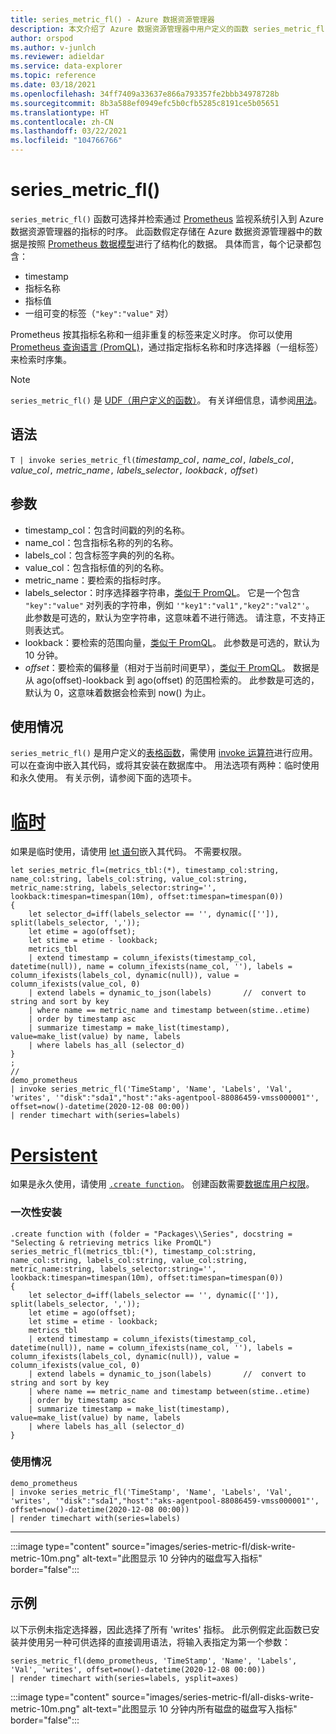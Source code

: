 ```yaml
---
title: series_metric_fl() - Azure 数据资源管理器
description: 本文介绍了 Azure 数据资源管理器中用户定义的函数 series_metric_fl()。
author: orspod
ms.author: v-junlch
ms.reviewer: adieldar
ms.service: data-explorer
ms.topic: reference
ms.date: 03/18/2021
ms.openlocfilehash: 34ff7409a33637e866a793357fe2bbb34978728b
ms.sourcegitcommit: 8b3a588ef0949efc5b0cfb5285c8191ce5b05651
ms.translationtype: HT
ms.contentlocale: zh-CN
ms.lasthandoff: 03/22/2021
ms.locfileid: "104766766"
---
```

# <a name="series_metric_fl"></a>series_metric_fl()


`series_metric_fl()` 函数可选择并检索通过 [Prometheus](https://prometheus.io/) 监视系统引入到 Azure 数据资源管理器的指标的时序。 此函数假定存储在 Azure 数据资源管理器中的数据是按照 [Prometheus 数据模型](https://prometheus.io/docs/concepts/data_model/)进行了结构化的数据。 具体而言，每个记录都包含：
 * timestamp 
 * 指标名称 
 * 指标值 
 * 一组可变的标签（`"key":"value"` 对）
 
 Prometheus 按其指标名称和一组非重复的标签来定义时序。 你可以使用 [Prometheus 查询语言 (PromQL)](https://prometheus.io/docs/prometheus/latest/querying/basics/)，通过指定指标名称和时序选择器（一组标签）来检索时序集。

> [!NOTE]
> `series_metric_fl()` 是 [UDF（用户定义的函数）](../query/functions/user-defined-functions.md)。 有关详细信息，请参阅[用法](#usage)。

## <a name="syntax"></a>语法

`T | invoke series_metric_fl(`*timestamp_col*`,` *name_col*`,` *labels_col*`,` *value_col*`,` *metric_name*`,` *labels_selector*`,` *lookback*`,` *offset*`)`

## <a name="arguments"></a>参数

* timestamp_col：包含时间戳的列的名称。
* name_col：包含指标名称的列的名称。
* labels_col：包含标签字典的列的名称。
* value_col：包含指标值的列的名称。
* metric_name：要检索的指标时序。
* labels_selector：时序选择器字符串，[类似于 PromQL](https://prometheus.io/docs/prometheus/latest/querying/basics/#time-series-selectors)。 它是一个包含 `"key":"value"` 对列表的字符串，例如 `'"key1":"val1","key2":"val2"'`。 此参数是可选的，默认为空字符串，这意味着不进行筛选。 请注意，不支持正则表达式。 
* lookback：要检索的范围向量，[类似于 PromQL](https://prometheus.io/docs/prometheus/latest/querying/basics/#range-vector-selectors)。 此参数是可选的，默认为 10 分钟。
* *offset*：要检索的偏移量（相对于当前时间更早），[类似于 PromQL](https://prometheus.io/docs/prometheus/latest/querying/basics/#offset-modifier)。 数据是从 ago(offset)-lookback 到 ago(offset) 的范围检索的。 此参数是可选的，默认为 0，这意味着数据会检索到 now() 为止。

## <a name="usage"></a>使用情况

`series_metric_fl()` 是用户定义的[表格函数](../query/functions/user-defined-functions.md#tabular-function)，需使用 [invoke 运算符](../query/invokeoperator.md)进行应用。 可以在查询中嵌入其代码，或将其安装在数据库中。 用法选项有两种：临时使用和永久使用。 有关示例，请参阅下面的选项卡。

# <a name="ad-hoc"></a>[临时](#tab/adhoc)

如果是临时使用，请使用 [let 语句](../query/letstatement.md)嵌入其代码。 不需要权限。

<!-- csl: https://help.kusto.chinacloudapi.cn:443/Samples -->
```kusto
let series_metric_fl=(metrics_tbl:(*), timestamp_col:string, name_col:string, labels_col:string, value_col:string, metric_name:string, labels_selector:string='', lookback:timespan=timespan(10m), offset:timespan=timespan(0))
{
    let selector_d=iff(labels_selector == '', dynamic(['']), split(labels_selector, ','));
    let etime = ago(offset);
    let stime = etime - lookback;
    metrics_tbl
    | extend timestamp = column_ifexists(timestamp_col, datetime(null)), name = column_ifexists(name_col, ''), labels = column_ifexists(labels_col, dynamic(null)), value = column_ifexists(value_col, 0)
    | extend labels = dynamic_to_json(labels)       //  convert to string and sort by key
    | where name == metric_name and timestamp between(stime..etime)
    | order by timestamp asc
    | summarize timestamp = make_list(timestamp), value=make_list(value) by name, labels
    | where labels has_all (selector_d)
}
;
//
demo_prometheus
| invoke series_metric_fl('TimeStamp', 'Name', 'Labels', 'Val', 'writes', '"disk":"sda1","host":"aks-agentpool-88086459-vmss000001"', offset=now()-datetime(2020-12-08 00:00))
| render timechart with(series=labels)
```

# <a name="persistent"></a>[Persistent](#tab/persistent)

如果是永久使用，请使用 [`.create function`](../management/create-function.md)。 创建函数需要[数据库用户权限](../management/access-control/role-based-authorization.md)。

### <a name="one-time-installation"></a>一次性安装

<!-- csl: https://help.kusto.chinacloudapi.cn:443/Samples -->
```kusto
.create function with (folder = "Packages\\Series", docstring = "Selecting & retrieving metrics like PromQL")
series_metric_fl(metrics_tbl:(*), timestamp_col:string, name_col:string, labels_col:string, value_col:string, metric_name:string, labels_selector:string='', lookback:timespan=timespan(10m), offset:timespan=timespan(0))
{
    let selector_d=iff(labels_selector == '', dynamic(['']), split(labels_selector, ','));
    let etime = ago(offset);
    let stime = etime - lookback;
    metrics_tbl
    | extend timestamp = column_ifexists(timestamp_col, datetime(null)), name = column_ifexists(name_col, ''), labels = column_ifexists(labels_col, dynamic(null)), value = column_ifexists(value_col, 0)
    | extend labels = dynamic_to_json(labels)       //  convert to string and sort by key
    | where name == metric_name and timestamp between(stime..etime)
    | order by timestamp asc
    | summarize timestamp = make_list(timestamp), value=make_list(value) by name, labels
    | where labels has_all (selector_d)
}
```

### <a name="usage"></a>使用情况

<!-- csl: https://help.kusto.chinacloudapi.cn:443/Samples -->
```kusto
demo_prometheus
| invoke series_metric_fl('TimeStamp', 'Name', 'Labels', 'Val', 'writes', '"disk":"sda1","host":"aks-agentpool-88086459-vmss000001"', offset=now()-datetime(2020-12-08 00:00))
| render timechart with(series=labels)
```

---

:::image type="content" source="images/series-metric-fl/disk-write-metric-10m.png" alt-text="此图显示 10 分钟内的磁盘写入指标" border="false":::

## <a name="example"></a>示例

以下示例未指定选择器，因此选择了所有 'writes' 指标。 此示例假定此函数已安装并使用另一种可供选择的直接调用语法，将输入表指定为第一个参数：
    
<!-- csl: https://help.kusto.chinacloudapi.cn:443/Samples -->
```kusto
series_metric_fl(demo_prometheus, 'TimeStamp', 'Name', 'Labels', 'Val', 'writes', offset=now()-datetime(2020-12-08 00:00))
| render timechart with(series=labels, ysplit=axes)
```
    
:::image type="content" source="images/series-metric-fl/all-disks-write-metric-10m.png" alt-text="此图显示 10 分钟内所有磁盘的磁盘写入指标" border="false":::

